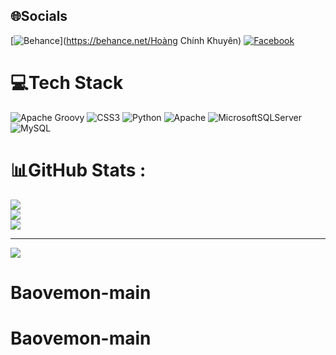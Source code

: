 ## 🌐Socials
[![Behance](https://img.shields.io/badge/Behance-1769ff?logo=behance&logoColor=white)](https://behance.net/Hoàng Chính Khuyên) [![Facebook](https://img.shields.io/badge/Facebook-%231877F2.svg?logo=Facebook&logoColor=white)](https://facebook.com/Khuyentut) 

# 💻Tech Stack
![Apache Groovy](https://img.shields.io/badge/Apache%20Groovy-4298B8.svg?style=for-the-badge&logo=Apache+Groovy&logoColor=white) ![CSS3](https://img.shields.io/badge/css3-%231572B6.svg?style=for-the-badge&logo=css3&logoColor=white) ![Python](https://img.shields.io/badge/python-3670A0?style=for-the-badge&logo=python&logoColor=ffdd54) ![Apache](https://img.shields.io/badge/apache-%23D42029.svg?style=for-the-badge&logo=apache&logoColor=white) ![MicrosoftSQLServer](https://img.shields.io/badge/Microsoft%20SQL%20Sever-CC2927?style=for-the-badge&logo=microsoft%20sql%20server&logoColor=white) ![MySQL](https://img.shields.io/badge/mysql-%2300f.svg?style=for-the-badge&logo=mysql&logoColor=white)
# 📊GitHub Stats :
![](https://github-readme-stats.vercel.app/api?username=Baovemon&theme=radical&hide_border=false&include_all_commits=false&count_private=false)<br/>
![](https://github-readme-streak-stats.herokuapp.com/?user=Baovemon&theme=radical&hide_border=false)<br/>
![](https://github-readme-stats.vercel.app/api/top-langs/?username=Baovemon&theme=radical&hide_border=false&include_all_commits=false&count_private=false&layout=compact)

---
[![](https://visitcount.itsvg.in/api?id=Baovemon&icon=0&color=0)](https://visitcount.itsvg.in)

# Baovemon-main
# Baovemon-main
